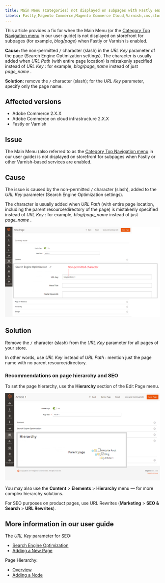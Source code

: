 ```yaml
---
title: Main Menu (Categories) not displayed on subpages with Fastly enabled
labels: Fastly,Magento Commerce,Magento Commerce Cloud,Varnish,cms,storefront menu,troubleshooting,Adobe Commerce,on-premises,cloud infrastructure
---
```


This article provides a fix for when the Main Menu (or the [Category Top Navigation menu](https://docs.magento.com/m2/ce/user_guide/catalog/navigation-top.html) in our user guide) is not displayed on storefront for subpages (for example, *blog/page*) when Fastly or Varnish is enabled.

 **Cause:** the non-permitted `/` character (slash) in the *URL Key* parameter of the page (Search Engine Optimization settings). The character is usually added when *URL Path* (with entire page location) is mistakenly specified instead of *URL Key* : for example, *blog/page\_name* instead of just *page\_name* .

 **Solution:** remove the `/` character (slash); for the *URL Key* parameter, specify only the page name.

## Affected versions

* Adobe Commerce 2.X.X
* Adobe Commerce on cloud infrastructure 2.X.X
* Fastly or Varnish

## Issue

The Main Menu (also referred to as the [Category Top Navigation menu](https://docs.magento.com/m2/ce/user_guide/catalog/navigation-top.html) in our user guide) is not displayed on storefront for subpages when Fastly or other Varnish-based services are enabled.

## Cause

The issue is caused by the non-permitted `/` character (slash), added to the *URL Key* parameter (Search Engine Optimization settings).

The character is usually added when *URL Path* (with entire page location, including the parent resource/directory of the page) is mistakenly specified instead of *URL Key* : for example, *blog/page\_name* instead of just *page\_name* .

![URL Key parameter for SEO settings](assets/seo_url_key.png)

## Solution

Remove the `/` character (slash) from the *URL Key* parameter for all pages of your store.

In other words, use *URL Key* instead of *URL Path* : mention just the page name with no parent resource/directory.

### Recommendations on page hierarchy and SEO

To set the page hierarchy, use the **Hierarchy** section of the Edit Page menu.

![Hierarchy settings](assets/hierarchy_hr.png)

You may also use the **Content** > **Elements** > **Hierarchy** menu — for more complex hierarchy solutions.

For SEO purposes on product pages, use URL Rewrites (**Marketing** > **SEO & Search** > **URL Rewrites**).

## More information in our user guide

The *URL Key* parameter for SEO:

* [Search Engine Optimization](http://docs.magento.com/m2/ee/user_guide/catalog/categories-search-engine-optimization.html?Highlight=%22url%20key%22)
* [Adding a New Page](http://docs.magento.com/m2/ee/user_guide/cms/page-add.html)

Page Hierarchy:

* [Overview](http://docs.magento.com/m2/ee/user_guide/cms/page-hierarchy.html?Highlight=hierarchy)
* [Adding a Node](http://docs.magento.com/m2/ee/user_guide/cms/page-hierarchy-node-add.html?Highlight=hierarchy)
